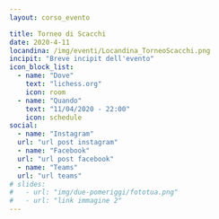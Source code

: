 ```yaml
---
layout: corso_evento

title: Torneo di Scacchi
date: 2020-4-11
locandina: /img/eventi/Locandina_TorneoScacchi.png
incipit: "Breve incipit dell'evento"
icon_block_list:
  - name: "Dove"
    text: "lichess.org"
    icon: room
  - name: "Quando"
    text: "11/04/2020 - 22:00"
    icon: schedule
social:
  - name: "Instagram"
  url: "url post instagram"
  - name: "Facebook"
  url: "url post facebook"
  - name: "Teams"
  url: "url teams"
# slides:
#   - url: "img/due-pomeriggi/fototua.png"
#   - url: "link immagine 2"
---
```

